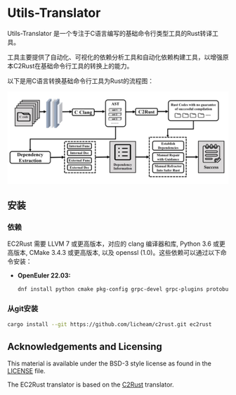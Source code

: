 # Utils-Translator

Utils-Translator 是一个专注于C语言编写的基础命令行类型工具的Rust转译工具。

工具主要提供了自动化、可视化的依赖分析工具和自动化依赖构建工具，以增强原本C2Rust在基础命令行工具的转换上的能力。

以下是用C语言转换基础命令行工具为Rust的流程图：

![Utils-Translator overview](overview.jpg "Utils-Translator overview")

## 安装

### 依赖

EC2Rust 需要 LLVM 7 或更高版本，对应的 clang 编译器和库, Python 3.6 或更高版本, CMake 3.4.3 或更高版本, 以及 openssl (1.0)。这些依赖可以通过以下命令安装：

- **OpenEuler 22.03:**

    ```sh
    dnf install python cmake pkg-config grpc-devel grpc-plugins protobuf-devel c-ares-devel gtest-devel gmock-devel llvm-libs-12.0.1-2.oe2203 llvm-devel-12.0.1-2.oe2203 clang-devel
    ```

### 从git安装

```sh
cargo install --git https://github.com/licheam/c2rust.git ec2rust
```

## Acknowledgements and Licensing

This material is available under the BSD-3 style license as found in the
[LICENSE](./LICENSE) file.

The EC2Rust translator is based on the [C2Rust](github.com/immunant/c2rust) translator.
